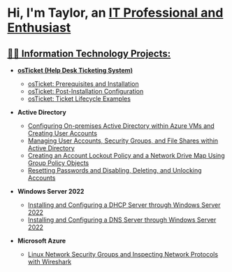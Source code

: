 <h1>Hi, I'm Taylor, an <a href="https://www.linkedin.com/in/taylor-harris-49583278">IT Professional and Enthusiast</h1>

<h2>👨‍💻 Information Technology Projects:</h2>

- <b>osTicket (Help Desk Ticketing System)</b>
  - [osTicket: Prerequisites and Installation](https://github.com/harrisbrionnat/osticket-prereqs)
  - [osTicket: Post-Installation Configuration](https://github.com/harrisbrionnat/post-install-config)
  - [osTicket: Ticket Lifecycle Examples](https://github.com/harrisbrionnat/ticket-lifecycle)

- <b>Active Directory</b>
  - [Configuring On-premises Active Directory within Azure VMs and Creating User Accounts](https://github.com/harrisbrionnat/configure-ad)
  - [Managing User Accounts, Security Groups, and File Shares within Active Directory](https://github.com/harrisbrionnat/user-group-ad)
  - [Creating an Account Lockout Policy and a Network Drive Map Using Group Policy Objects](https://github.com/harrisbrionnat/group-policy)
  - [Resetting Passwords and Disabling, Deleting, and Unlocking Accounts](https://github.com/harrisbrionnat/manage-account)

- <b>Windows Server 2022</b>
  - [Installing and Configuring a DHCP Server through Windows Server 2022](https://github.com/harrisbrionnat/DHCP-server)
  - [Installing and Configuring a DNS Server through Windows Server 2022](https://github.com/harrisbrionnat/DNS-server)
 
- <b>Microsoft Azure</b>
  - [Linux Network Security Groups and Inspecting Network Protocols with Wireshark](https://github.com/harrisbrionnat/network-protocols)
 
 


